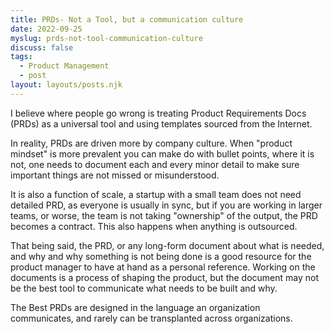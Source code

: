 ```yaml
--- 
title: PRDs- Not a Tool, but a communication culture
date: 2022-09-25
myslug: prds-not-tool-communication-culture
discuss: false
tags: 
  - Product Management
  - post
layout: layouts/posts.njk
---
```

I believe where people go wrong is treating Product Requirements Docs (PRDs) as a universal tool and using templates sourced from the Internet.

In reality, PRDs are driven more by company culture. When "product mindset" is more prevalent you can make do with bullet points, where it is not, one needs to document each and every minor detail to make sure important things are not missed or misunderstood. 

It is also a function of scale, a startup with a small team does not need detailed PRD, as everyone is usually in sync, but if you are working in larger teams, or worse, the team is not taking "ownership" of the output, the PRD becomes a contract. This also happens when anything is outsourced.

That being said, the PRD, or any long-form document about what is needed, and why and why something is not being done is a good resource for the product manager to have at hand as a personal reference. Working on the documents is a process of shaping the product, but the document may not be the best tool to communicate what needs to be built and why.

The Best PRDs are designed in the language an organization communicates, and rarely can be transplanted across organizations.

